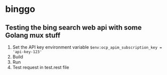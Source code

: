 # binggo


## Testing the bing search web api with some Golang mux stuff

1. Set the API key environment variable `$env:ocp_apim_subscription_key = 'api-key-123'`
2. Build
3. Run
4. Test request in test.rest file

